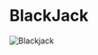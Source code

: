 # BlackJack

![Blackjack](https://github.com/seoksii/BlackJack/assets/125940144/8f822d12-dbf9-460f-b605-59d8b1821262)
